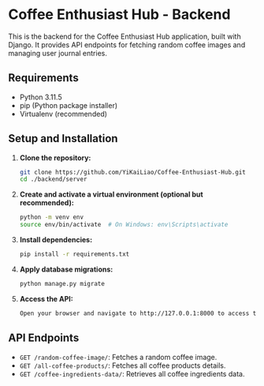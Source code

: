 # Coffee Enthusiast Hub - Backend

This is the backend for the Coffee Enthusiast Hub application, built with Django. It provides API endpoints for fetching random coffee images and managing user journal entries.

## Requirements

- Python 3.11.5
- pip (Python package installer)
- Virtualenv (recommended)

## Setup and Installation

1. **Clone the repository:**
   ```sh
   git clone https://github.com/YiKaiLiao/Coffee-Enthusiast-Hub.git
   cd ./backend/server
   ```
2. **Create and activate a virtual environment (optional but recommended):**
   ```sh
   python -m venv env
   source env/bin/activate  # On Windows: env\Scripts\activate
   ```
3. **Install dependencies:**
   ```sh
   pip install -r requirements.txt
   ```
4. **Apply database migrations:**
   ```sh
   python manage.py migrate
   ```
5. **Access the API:**
   ```sh
   Open your browser and navigate to http://127.0.0.1:8000 to access the API endpoints.
   ```

## API Endpoints

- `GET /random-coffee-image/`: Fetches a random coffee image.
- `GET /all-coffee-products/`: Fetches all coffee products details.
- `GET /coffee-ingredients-data/`: Retrieves all coffee ingredients data.
